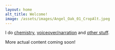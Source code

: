```yaml
---
layout: home
alt_title: Welcome!
image: /assets/images/Angel_Oak_01_CropAlt.jpeg
---
```

<link rel="icon" type="image/x-icon" href="/assets/images/favicon.ico">

I do [chemistry](/chemistry.md), [voiceover/narration](/vo.md) and [other stuff](otherstuff.md).

More actual content coming soon!
